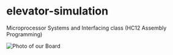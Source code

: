 # elevator-simulation
Microprocessor Systems and Interfacing class (HC12 Assembly Programming) 

![Photo of our Board](https://lh3.googleusercontent.com/0uAH8MCi6BJEIbTDDV2DzoPzw_RXYqT4UbBR8DfUZFE2I8xIik_KX7azRhTMcpPEJFZiTkYGg3eR1SX_tWaRg1MZ37SKtutp9x5wtxaFbXZC7UWlMcf6CSlLdMa3dFMUFHwRFpUYY32Nc0wwIVC-GUSZfXfBALRyNCXQdsNy31pYdbLQdvLUM18PnYdZ3RHz3HC66mMcxl7R48uAHkULYjk4jjb9y0ZbQHNkoFLMT8B0wXCZr0Np8yLtqxjfS0JE0_OAxoKE8bFwTptVrrUOZGl0VFK_RwGmpzS8ICQjYPZ0K2WuWm6CkSmKw1hB2iQd0FDpV6sCr7yhSO3dW6F02A7BbhL7-S72bRAeGwB1RfKV7suiA-npLlQfXkD_Xvum9JOTuSeAl-mRpggCHWyRIVK51MQajln_f4hl6pvm4qByUFLimGE7JiHUd_2XuocFlx2QHaGYHVbxj3tIYM7Ei-72dQtWOGXs5xiWB8Wmv-_3QIea-3K-rPlgHWzWRMuHS-q-aj4hbX_MRf_Ag-oOvpY0vV0vuRgdnqgGDqR_0i5o7-xxWDJqs6-P0-ce9LKSayLWdtdVogORC1Wxz3KQvPn0jhdOWhHhc7P9hbcJJk8=w784-h1046-no)
